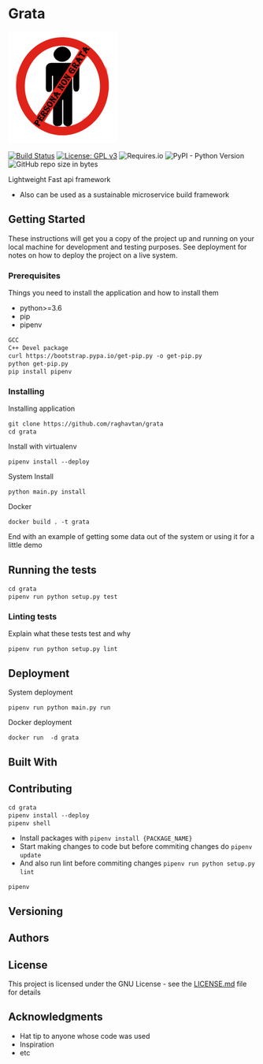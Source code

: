 # Grata 

![Alt text](docs/logo.gif?raw=true "grata")

[![Build Status](https://travis-ci.com/raghavtan/grata.svg?branch=master)](https://travis-ci.com/raghavtan/grata)
[![License: GPL v3](https://img.shields.io/badge/License-GPLv3-blue.svg)](https://www.gnu.org/licenses/gpl-3.0)
![Requires.io](https://img.shields.io/requires/:service/:user/:repo.svg)
![PyPI - Python Version](https://img.shields.io/pypi/pyversions/Django.svg)
![GitHub repo size in bytes](https://img.shields.io/github/repo-size/badges/shields.svg)


Lightweight Fast api framework
- Also can be used as a sustainable microservice build framework

## Getting Started

These instructions will get you a copy of the project up and running on your local machine for development and testing purposes. See deployment for notes on how to deploy the project on a live system.

### Prerequisites

Things you need to install the application and how to install them
- python>=3.6
- pip
- pipenv

```
GCC
C++ Devel package
curl https://bootstrap.pypa.io/get-pip.py -o get-pip.py
python get-pip.py
pip install pipenv
```

### Installing

Installing application 

```
git clone https://github.com/raghavtan/grata
cd grata
```
Install with virtualenv
```
pipenv install --deploy
```
System Install
```
python main.py install
```
Docker 
```$xslt
docker build . -t grata
```

End with an example of getting some data out of the system or using it for a little demo

## Running the tests

```$xslt
cd grata
pipenv run python setup.py test
```

### Linting tests

Explain what these tests test and why

```
pipenv run python setup.py lint
```

## Deployment
System deployment 
```$xslt
pipenv run python main.py run
```
Docker deployment
```$xslt
docker run  -d grata
```
## Built With


## Contributing

```$xslt
cd grata
pipenv install --deploy
pipenv shell
```
- Install packages with ```pipenv install {PACKAGE_NAME}```
- Start making changes to code but before commiting changes do ```pipenv update```
- And also run lint before commiting changes ```pipenv run python setup.py lint```
```$xslt
pipenv 
```

## Versioning


## Authors


## License

This project is licensed under the GNU License - see the [LICENSE.md](LICENSE.md) file for details

## Acknowledgments

* Hat tip to anyone whose code was used
* Inspiration
* etc
